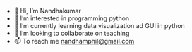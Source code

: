 - 👋 Hi, I’m Nandhakumar
- 👀 I’m interested in programming python
- 🌱 I’m currently learning data visualization ad GUI in python
- 💞️ I’m looking to collaborate on teaching
- 📫 To reach me nandhamphil@gmail.com

<!---
NNandh/NNandh is a ✨ special ✨ repository because its `README.md` (this file) appears on your GitHub profile.
You can click the Preview link to take a look at your changes.
--->
